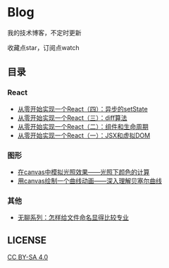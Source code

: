 # Blog
我的技术博客，不定时更新

收藏点star，订阅点watch

## 目录

### React

* [从零开始实现一个React（四）：异步的setState](https://github.com/hujiulong/blog/issues/7)
* [从零开始实现一个React（三）：diff算法](https://github.com/hujiulong/blog/issues/6)
* [从零开始实现一个React（二）：组件和生命周期](https://github.com/hujiulong/blog/issues/5)
* [从零开始实现一个React（一）：JSX和虚拟DOM](https://github.com/hujiulong/blog/issues/4)

### 图形

* [在canvas中模拟光照效果——光照下颜色的计算](https://github.com/hujiulong/blog/issues/2)
* [用canvas绘制一个曲线动画——深入理解贝塞尔曲线](https://github.com/hujiulong/blog/issues/1)

### 其他
* [无聊系列：怎样给文件命名显得比较专业](https://github.com/hujiulong/blog/issues/3)

## LICENSE
[CC BY-SA 4.0](https://creativecommons.org/licenses/by-sa/4.0/deed.zh)
